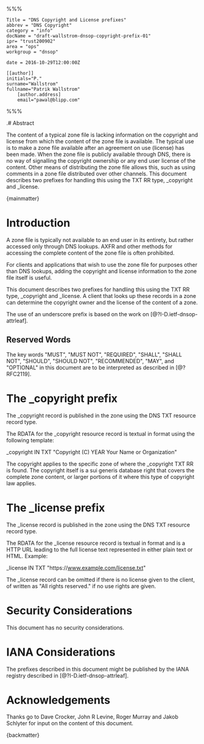 %%%

    Title = "DNS Copyright and License prefixes"
    abbrev = "DNS Copyright"
    category = "info"
    docName = "draft-wallstrom-dnsop-copyright-prefix-01"
    ipr= "trust200902"
    area = "ops"
    workgroup = "dnsop"
 
    date = 2016-10-29T12:00:00Z
 
    [[author]]
    initials="P."
    surname="Wallstrom"
    fullname="Patrik Wallstrom"
        [author.address]
        email="pawal@blipp.com"
 
%%%

.# Abstract

The content of a typical zone file is lacking information on the copyright
and license from which the content of the zone file is available. The
typical use is to make a zone file available after an agreement on use
(license) has been made. When the zone file is publicly available through
DNS, there is no way of signalling the copyright ownership or any end user
license of the content. Other means of distributing the zone file allows
this, such as using comments in a zone file distributed over other
channels. This document describes two prefixes for handling this using the
TXT RR type, _copyright and _license.

{mainmatter}


# Introduction

A zone file is typically not available to an end user in its entirety,
but rather accessed only through DNS lookups. AXFR and other methods for
accessing the complete content of the zone file is often prohibited.

For clients and applications that wish to use the zone file for purposes
other than DNS lookups, adding the copyright and license information
to the zone file itself is useful.

This document describes two prefixes for handling this using the TXT RR
type, _copyright and _license. A client that looks up these records in a
zone can determine the copyright owner and the license of the content of a
zone.

The use of an underscore prefix is based on the work on
[@?I-D.ietf-dnsop-attrleaf].

## Reserved Words

The key words "MUST", "MUST NOT", "REQUIRED", "SHALL", "SHALL NOT", "SHOULD",
"SHOULD NOT", "RECOMMENDED", "MAY", and "OPTIONAL" in this document are to be
interpreted as described in [@?RFC2119].


# The _copyright prefix

The _copyright record is published in the zone using the DNS TXT resource
record type.

The RDATA for the _copyright resource record is textual in format using the
following template:

_copyright IN TXT "Copyright (C) YEAR Your Name or Organization"

The copyright applies to the specific zone of where the _copyright TXT RR
is found. The copyright itself is a sui generis database right that covers
the complete zone content, or larger portions of it where this type of
copyright law applies.


# The _license prefix

The _license record is published in the zone using the DNS TXT resource
record type.

The RDATA for the _license resource record is textual in format and is
a HTTP URL leading to the full license text represented in either plain
text or HTML. Example:

_license IN TXT &quot;https\://www.example.com/license.txt&quot;

The _license record can be omitted if there is no license given to the
client, of written as "All rights reserved." if no use rights are given.


# Security Considerations

This document has no security considerations.


# IANA Considerations

The prefixes described in this document might be published by the IANA
registry described in [@?I-D.ietf-dnsop-attrleaf].


# Acknowledgements

Thanks go to Dave Crocker, John R Levine, Roger Murray and Jakob Schlyter
for input on the content of this document.

{backmatter}
